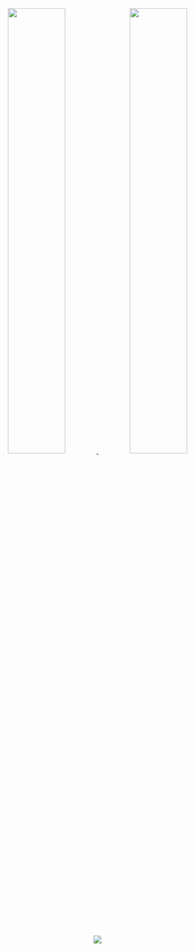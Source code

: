 <div align='center'>
	<a href="https://dervex.dev/">
		<picture>
			<source media='(prefers-color-scheme: light)' srcset='https://dervex-readme-stats.vercel.app/api/top-langs?username=DervexHero&theme=light'/>
			<img src='https://dervex-readme-stats.vercel.app/api/top-langs?username=DervexHero' width='48%'/>
		</picture>
		<picture>
			<source media='(prefers-color-scheme: light)' srcset='https://dervex-readme-stats.vercel.app/api?username=DervexHero&theme=light'/>
			<img src='https://dervex-readme-stats.vercel.app/api?username=DervexHero' width='48%'/>
		</picture>
	</a>
</div>

<div align='center'>
	<picture>
		<source media='(prefers-color-scheme: light)' srcset='https://github.com/DervexHero/DervexHero/blob/snake/contribution-snake.svg'/>
		<img src='https://github.com/DervexHero/DervexHero/blob/snake/contribution-snake-dark.svg'/>
	</picture>
</div>
